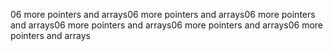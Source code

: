 06 more pointers and arrays06 more pointers and arrays06 more pointers and arrays06 more pointers and arrays06 more pointers and arrays06 more pointers and arrays
